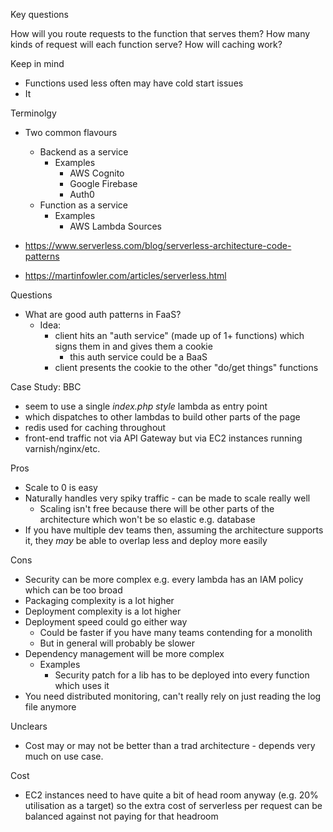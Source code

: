 

Key questions

How will you route requests to the function that serves them?
How many kinds of request will each function serve?
How will caching work?

Keep in mind

* Functions used less often may have cold start issues
* It


Terminolgy

* Two common flavours
    * Backend as a service
        * Examples
            * AWS Cognito
            * Google Firebase
            * Auth0
    * Function as a service
        * Examples
            * AWS Lambda
Sources

* https://www.serverless.com/blog/serverless-architecture-code-patterns
* https://martinfowler.com/articles/serverless.html

Questions

* What are good auth patterns in FaaS?
    * Idea:
        * client hits an "auth service" (made up of 1+ functions) which signs them in and gives them a cookie
            * this auth service could be a BaaS
        * client presents the cookie to the other "do/get things" functions

Case Study: BBC

* seem to use a single _index.php style_ lambda as entry point
* which dispatches to other lambdas to build other parts of the page
* redis used for caching throughout
* front-end traffic not via API Gateway but via EC2 instances running varnish/nginx/etc.

Pros

* Scale to 0 is easy
* Naturally handles very spiky traffic - can be made to scale really well
    * Scaling isn't free because there will be other parts of the architecture which won't be so elastic e.g. database
* If you have multiple dev teams then, assuming the architecture supports it, they _may_ be able to overlap less and deploy more easily

Cons

* Security can be more complex e.g. every lambda has an IAM policy which can be too broad
* Packaging complexity is a lot higher
* Deployment complexity is a lot higher
* Deployment speed could go either way
    * Could be faster if you have many teams contending for a monolith
    * But in general will probably be slower
* Dependency management will be more complex
    * Examples
        * Security patch for a lib has to be deployed into every function which uses it
* You need distributed monitoring, can't really rely on just reading the log file anymore


Unclears

* Cost may or may not be better than a trad architecture - depends very much on use case.

Cost

* EC2 instances need to have quite a bit of head room anyway (e.g. 20% utilisation as a target) so the extra cost of serverless per request can be balanced against not paying for that headroom
